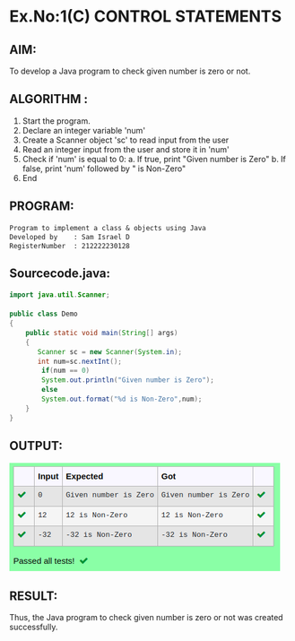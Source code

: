 # Ex.No:1(C) CONTROL STATEMENTS

## AIM:
To develop a Java program to check given number is zero or not.

## ALGORITHM :
1.	Start the program.
2.	Declare an integer variable 'num'
3.	Create a Scanner object 'sc' to read input from the user
4.	Read an integer input from the user and store it in 'num'
5.	Check if 'num' is equal to 0:
a.	If true, print "Given number is Zero"
b.	If false, print 'num' followed by " is Non-Zero"
6.	End





## PROGRAM:
 ```
Program to implement a class & objects using Java
Developed by    : Sam Israel D 
RegisterNumber  : 212222230128
```

## Sourcecode.java:

```java
import java.util.Scanner;

public class Demo
{
    public static void main(String[] args)
    {
       Scanner sc = new Scanner(System.in);
       int num=sc.nextInt();
        if(num == 0)
        System.out.println("Given number is Zero");
        else
        System.out.format("%d is Non-Zero",num);
    }
}
```






## OUTPUT:

![image](./output.png)

## RESULT:
Thus, the Java program to check given number is zero or not was created successfully.

